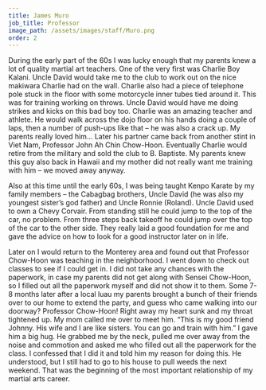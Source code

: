 ```yaml
---
title: James Muro
job_title: Professor
image_path: /assets/images/staff/Muro.png
order: 2
---
```



During the early part of the 60s I was lucky enough that my parents knew a lot of quality martial art teachers. One of the very first was Charlie Boy Kalani. Uncle David would take me to the club to work out on the nice makiwara Charlie had on the wall. Charlie also had a piece of telephone pole stuck in the floor with some motorcycle inner tubes tied around it. This was for training working on throws. Uncle David would have me doing strikes and kicks on this bad boy too. Charlie was an amazing teacher and athlete. He would walk across the dojo floor on his hands doing a couple of laps, then a number of push-ups like that – he was also a crack up. My parents really loved him… Later his partner came back from another stint in Viet Nam, Professor John Ah Chin Chow-Hoon. Eventually Charlie would retire from the military and sold the club to B. Baptiste. My parents knew this guy also back in Hawaii and my mother did not really want me training with him – we moved away anyway.

Also at this time until the early 60s, I was being taught Kenpo Karate by my family members – the Cabagbag brothers, Uncle David (he was also my youngest sister’s god father) and Uncle Ronnie (Roland). Uncle David used to own a Chevy Corvair. From standing still he could jump to the top of the car, no problem. From three steps back takeoff he could jump over the top of the car to the other side. They really laid a good foundation for me and gave the advice on how to look for a good instructor later on in life.

Later on I would return to the Monterey area and found out that Professor Chow-Hoon was teaching in the neighborhood. I went down to check out classes to see if I could get in. I did not take any chances with the paperwork, in case my parents did not get along with Sensei Chow-Hoon, so I filled out all the paperwork myself and did not show it to them. Some 7-8 months later after a local luau my parents brought a bunch of their friends over to our home to extend the party, and guess who came walking into our doorway? Professor Chow-Hoon! Right away my heart sunk and my throat tightened up. My mom called me over to meet him. “This is my good friend Johnny. His wife and I are like sisters. You can go and train with him.” I gave him a big hug. He grabbed me by the neck, pulled me over away from the noise and commotion and asked me who filled out all the paperwork for the class. I confessed that I did it and told him my reason for doing this. He understood, but I still had to go to his house to pull weeds the next weekend. That was the beginning of the most important relationship of my martial arts career.